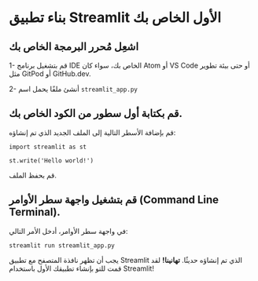 # بناء تطبيق Streamlit الأول الخاص بك

## اشعِل مُحرر البرمجة الخاص بك

1- قم بتشغيل برنامج IDE الخاص بك، سواء كان Atom أو VS Code أو حتى بيئة تطوير مثل GitPod أو GitHub.dev.

2- أنشئ ملفًا يحمل اسم `streamlit_app.py`
## قم بكتابة أول سطور من الكود الخاص بك.

قم بإضافة الأسطر التالية إلى الملف الجديد الذي تم إنشاؤه:
```
import streamlit as st

st.write('Hello world!')
```

قم بحفظ الملف.

## قم بتشغيل واجهة سطر الأوامر (Command Line Terminal).

في واجهة سطر الأوامر، أدخل الأمر التالي:
```
streamlit run streamlit_app.py
```

يجب أن تظهر نافذة المتصفح مع تطبيق Streamlit الذي تم إنشاؤه حديثًا.
**تهانينا!** لقد قمت للتو بإنشاء تطبيقك الأول باستخدام Streamlit!
